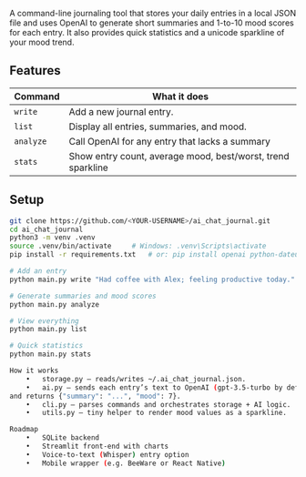 A command-line journaling tool that stores your daily entries in a local JSON
file and uses OpenAI to generate short summaries and 1-to-10 mood scores for
each entry. It also provides quick statistics and a unicode sparkline of your
mood trend.

## Features

| Command        | What it does                                   |
| -------------- | ---------------------------------------------- |
| `write`        | Add a new journal entry.                       |
| `list`         | Display all entries, summaries, and mood.      |
| `analyze`      | Call OpenAI for any entry that lacks a summary |
| `stats`        | Show entry count, average mood, best/worst, trend sparkline |

## Setup

```bash
git clone https://github.com/<YOUR-USERNAME>/ai_chat_journal.git
cd ai_chat_journal
python3 -m venv .venv
source .venv/bin/activate     # Windows: .venv\Scripts\activate
pip install -r requirements.txt   # or: pip install openai python-dateutil rich python-dotenv tenacity

# Add an entry
python main.py write "Had coffee with Alex; feeling productive today."

# Generate summaries and mood scores
python main.py analyze

# View everything
python main.py list

# Quick statistics
python main.py stats

How it works
	•	storage.py – reads/writes ~/.ai_chat_journal.json.
	•	ai.py – sends each entry’s text to OpenAI (gpt-3.5-turbo by default)
and returns {"summary": "...", "mood": 7}.
	•	cli.py – parses commands and orchestrates storage + AI logic.
	•	utils.py – tiny helper to render mood values as a sparkline.

Roadmap
	•	SQLite backend
	•	Streamlit front-end with charts
	•	Voice-to-text (Whisper) entry option
	•	Mobile wrapper (e.g. BeeWare or React Native)

